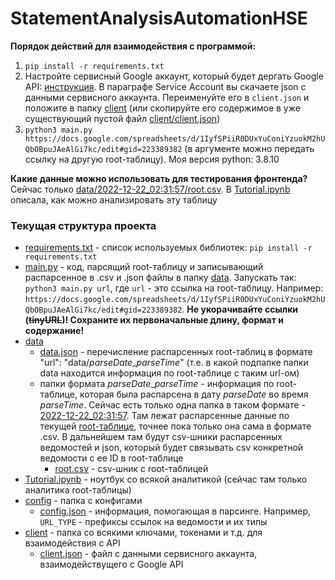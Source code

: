# StatementAnalysisAutomationHSE

**Порядок действий для взаимодействия с программой:**
1. `pip install -r requirements.txt`
2. Настройте сервисный Google аккаунт, который будет дергать Google API: [инструкция](https://pygsheets.readthedocs.io/en/staging/authorization.html). В параграфе Service Account вы скачаете json с данными сервисного аккаунта. Переименуйте его в `client.json` и положите в папку [client](https://github.com/timofeeva-yuv/StatementAnalysisAutomationHSE/blob/main/client) (или скопируйте его содержимое в уже существующий пустой файл [client/client.json](https://github.com/timofeeva-yuv/StatementAnalysisAutomationHSE/blob/main/client/client.json))
3. `python3 main.py https://docs.google.com/spreadsheets/d/1IyfSPiiR0DUxYuConiYzuokM2hUQbOBpuJAeAlGi7kc/edit#gid=223389382` (в аргументе можно передать ссылку на другую root-таблицу). Моя версия python: 3.8.10

**Какие данные можно использовать для тестирования фронтенда?**  
Сейчас только [data/2022-12-22_02:31:57/root.csv](https://github.com/timofeeva-yuv/StatementAnalysisAutomationHSE/blob/main/data/2022-12-22_02:31:57/root.csv). В [Tutorial.ipynb](https://github.com/timofeeva-yuv/StatementAnalysisAutomationHSE/blob/main/Tutorial.ipynb) описала, как можно анализировать эту таблицу
 
### Текущая структура проекта

* [requirements.txt](https://github.com/timofeeva-yuv/StatementAnalysisAutomationHSE/blob/main/requirements.txt) - список используемых библиотек: `pip install -r requirements.txt`
* [main.py](https://github.com/timofeeva-yuv/StatementAnalysisAutomationHSE/blob/main/main.py) - код, парсящий root-таблицу и записывающий распарсенное в .csv и .json файлы в папку [data](https://github.com/timofeeva-yuv/StatementAnalysisAutomationHSE/blob/main/data). Запускать так: `python3 main.py url`, где `url` - это ссылка на root-таблицу. Например: `https://docs.google.com/spreadsheets/d/1IyfSPiiR0DUxYuConiYzuokM2hUQbOBpuJAeAlGi7kc/edit#gid=223389382`. **Не укорачивайте ссылки (~~tinyURL~~)! Сохраните их первоначальные длину, формат и содержание!**
* [data](https://github.com/timofeeva-yuv/StatementAnalysisAutomationHSE/blob/main/data)
   * [data.json](https://github.com/timofeeva-yuv/StatementAnalysisAutomationHSE/blob/main/data/data.json) - перечисление распарсенных root-таблиц в формате "url": "data/*parseDate*\_*parseTime*" (т.е. в какой подпапке папки data находится информация по root-таблице с таким url-ом)
   * папки формата *parseDate*\_*parseTime* - информация по root-таблице, которая была распарсена в дату *parseDate* во время *parseTime*. Сейчас есть только одна папка в таком формате - [2022-12-22_02:31:57](https://github.com/timofeeva-yuv/StatementAnalysisAutomationHSE/blob/main/data/2022-12-22_02:31:57). Там лежат распарсенные данные по текущей [root-таблице](https://docs.google.com/spreadsheets/d/1IyfSPiiR0DUxYuConiYzuokM2hUQbOBpuJAeAlGi7kc/edit#gid=223389382), точнее пока только она сама в формате .csv. В дальнейшем там будут csv-шники распарсенных ведомостей и json, который будет связывать csv конкретной ведомости с ее ID в root-таблице
       * [root.csv](https://github.com/timofeeva-yuv/StatementAnalysisAutomationHSE/blob/main/data/.../root.csv) - csv-шник с root-таблицей
* [Tutorial.ipynb](https://github.com/timofeeva-yuv/StatementAnalysisAutomationHSE/blob/main/Tutorial.ipynb) - ноутбук со всякой аналитикой (сейчас там только аналитика root-таблицы)
* [config](https://github.com/timofeeva-yuv/StatementAnalysisAutomationHSE/blob/main/config) - папка с конфигами
   * [config.json](https://github.com/timofeeva-yuv/StatementAnalysisAutomationHSE/blob/main/config/config.json) - информация, помогающая в парсинге. Например, `URL_TYPE` - префиксы ссылок на ведомости и их типы
* [client](https://github.com/timofeeva-yuv/StatementAnalysisAutomationHSE/blob/main/client) - папка со всякими ключами, токенами и т.д. для взаимодействия с API
   * [client.json](https://github.com/timofeeva-yuv/StatementAnalysisAutomationHSE/blob/main/client/client.json) - файл с данными сервисного аккаунта, взаимодействущего с Google API